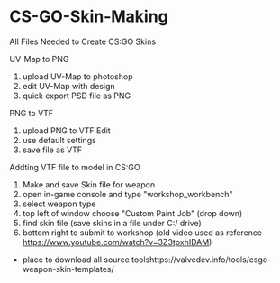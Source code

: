 # CS-GO-Skin-Making
All Files Needed to Create CS:GO Skins

UV-Map to PNG
1. upload UV-Map to photoshop
2. edit UV-Map with design
3. quick export PSD file as PNG

PNG to VTF
1. upload PNG to VTF Edit
2. use default settings
3. save file as VTF

Addting VTF file to model in CS:GO
1. Make and save Skin file for weapon
2. open in-game console and type "workshop_workbench"
3. select weapon type
4. top left of window choose "Custom Paint Job" (drop down)
5. find skin file (save skins in a file under C:/ drive)
6. bottom right to submit to workshop
(old video used as reference https://www.youtube.com/watch?v=3Z3tpxhIDAM)
- place to download all source toolshttps://valvedev.info/tools/csgo-weapon-skin-templates/
